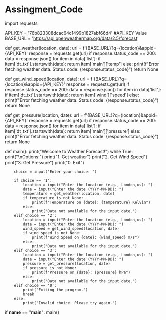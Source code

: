 # Assingment_Code





































































import requests

API_KEY =  '76b823308dcac64c1499b1827abf66d4' #API_KEY Value
BASE_URL = 'https://api.openweathermap.org/data/2.5/forecast'

def get_weather(location, date):
    url = f'{BASE_URL}?q={location}&appid={API_KEY}'
    response = requests.get(url)
    if response.status_code == 200:
        data = response.json()
        for item in data['list']:
            if item['dt_txt'].startswith(date):
                return item['main']['temp']
    else:
        print(f"Error fetching weather data. Status code: {response.status_code}")
    return None

def get_wind_speed(location, date):
    url = f'{BASE_URL}?q={location}&appid={API_KEY}'
    response = requests.get(url)
    if response.status_code == 200:
        data = response.json()
        for item in data['list']:
            if item['dt_txt'].startswith(date):
                return item['wind']['speed']
    else:
        print(f"Error fetching weather data. Status code: {response.status_code}")
    return None

def get_pressure(location, date):
    url = f'{BASE_URL}?q={location}&appid={API_KEY}'
    response = requests.get(url)
    if response.status_code == 200:
        data = response.json()
        for item in data['list']:
            if item['dt_txt'].startswith(date):
                return item['main']['pressure']
    else:
        print(f"Error fetching weather data. Status code: {response.status_code}")
    return None

def main():
    print("Welcome to Weather Forecast!")
    while True:
        print("\nOptions:")
        print("1. Get weather")
        print("2. Get Wind Speed")
        print("3. Get Pressure")
        print("0. Exit")

        choice = input("Enter your choice: ")

        if choice == '1':
            location = input("Enter the location (e.g., London,us): ")
            date = input("Enter the date (YYYY-MM-DD): ")
            temperature = get_weather(location, date)
            if temperature is not None:
                print(f"Temperature on {date}: {temperature} Kelvin")
            else:
                print("Data not available for the input date.")
        elif choice == '2':
            location = input("Enter the location (e.g., London,us): ")
            date = input("Enter the date (YYYY-MM-DD): ")
            wind_speed = get_wind_speed(location, date)
            if wind_speed is not None:
                print(f"Wind Speed on {date}: {wind_speed} m/s")
            else:
                print("Data not available for the input date.")
        elif choice == '3':
            location = input("Enter the location (e.g., London,us): ")
            date = input("Enter the date (YYYY-MM-DD): ")
            pressure = get_pressure(location, date)
            if pressure is not None:
                print(f"Pressure on {date}: {pressure} hPa")
            else:
                print("Data not available for the input date.")
        elif choice == '0':
            print("Exiting the program.")
            break
        else:
            print("Invalid choice. Please try again.")

if __name__ == "__main__":
    main()
